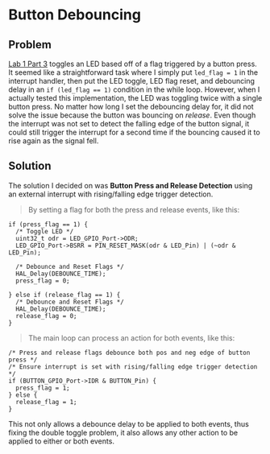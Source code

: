 # Button Debouncing
## Problem
[Lab 1 Part 3](/lab1/part3) toggles an LED based off of a flag triggered by a button press. It seemed like a straightforward task where I simply put `led_flag = 1` in the interrupt handler, then put the LED toggle, LED flag reset, and debouncing delay in an `if (led_flag == 1)` condition in the while loop. However, when I actually tested this implementation, the LED was toggling twice with a single button press. No matter how long I set the debouncing delay for, it did not solve the issue because the button was bouncing on _release_. Even though the interrupt was not set to detect the falling edge of the button signal, it could still trigger the interrupt for a second time if the bouncing caused it to rise again as the signal fell.
## Solution
The solution I decided on was **Button Press and Release Detection** using an external interrupt with rising/falling edge trigger detection.
> By setting a flag for both the press and release events, like this:
```
if (press_flag == 1) {
  /* Toggle LED */
  uint32_t odr = LED_GPIO_Port->ODR;
  LED_GPIO_Port->BSRR = PIN_RESET_MASK(odr & LED_Pin) | (~odr & LED_Pin);

  /* Debounce and Reset Flags */
  HAL_Delay(DEBOUNCE_TIME);
  press_flag = 0;

} else if (release_flag == 1) {
  /* Debounce and Reset Flags */
  HAL_Delay(DEBOUNCE_TIME);
  release_flag = 0;
}
```
> The main loop can process an action for both events, like this:
```
/* Press and release flags debounce both pos and neg edge of button press */
/* Ensure interrupt is set with rising/falling edge trigger detection */
if (BUTTON_GPIO_Port->IDR & BUTTON_Pin) {
  press_flag = 1;
} else {
  release_flag = 1;
}
```
This not only allows a debounce delay to be applied to both events, thus fixing the double toggle problem, it also allows any other action to be applied to either or both events.
